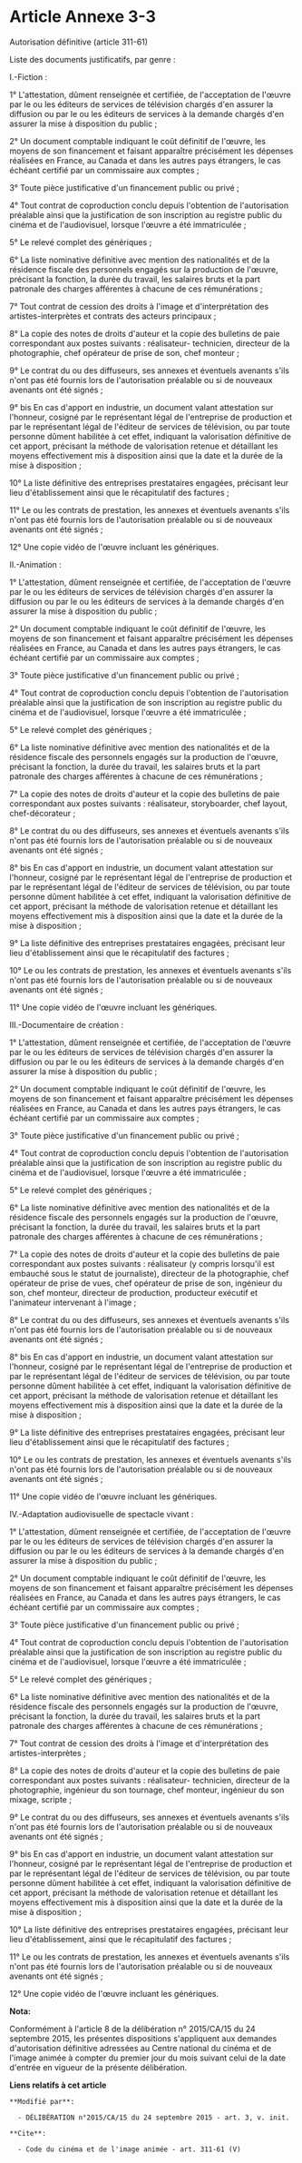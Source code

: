 # Article Annexe 3-3

Autorisation définitive (article 311-61) 

Liste des documents justificatifs, par genre : 

I.-Fiction : 

1° L'attestation, dûment renseignée et certifiée, de l'acceptation de l'œuvre par le ou les éditeurs de services de
télévision chargés d'en assurer la diffusion ou par le ou les éditeurs de services à la demande chargés d'en assurer la mise
à disposition du public ; 

2° Un document comptable indiquant le coût définitif de l'œuvre, les moyens de son financement et faisant apparaître
précisément les dépenses réalisées en France, au Canada et dans les autres pays étrangers, le cas échéant certifié par un
commissaire aux comptes ; 

3° Toute pièce justificative d'un financement public ou privé ; 

4° Tout contrat de coproduction conclu depuis l'obtention de l'autorisation préalable ainsi que la justification de son
inscription au registre public du cinéma et de l'audiovisuel, lorsque l'œuvre a été immatriculée ; 

5° Le relevé complet des génériques ; 

6° La liste nominative définitive avec mention des nationalités et de la résidence fiscale des personnels engagés sur la
production de l'œuvre, précisant la fonction, la durée du travail, les salaires bruts et la part patronale des charges
afférentes à chacune de ces rémunérations ; 

7° Tout contrat de cession des droits à l'image et d'interprétation des artistes-interprètes et contrats des acteurs
principaux ; 

8° La copie des notes de droits d'auteur et la copie des bulletins de paie correspondant aux postes suivants : réalisateur-
technicien, directeur de la photographie, chef opérateur de prise de son, chef monteur ; 

9° Le contrat du ou des diffuseurs, ses annexes et éventuels avenants s'ils n'ont pas été fournis lors de l'autorisation
préalable ou si de nouveaux avenants ont été signés ; 

9° bis En cas d'apport en industrie, un document valant attestation sur l'honneur, cosigné par le représentant légal de
l'entreprise de production et par le représentant légal de l'éditeur de services de télévision, ou par toute personne dûment
habilitée à cet effet, indiquant la valorisation définitive de cet apport, précisant la méthode de valorisation retenue et
détaillant les moyens effectivement mis à disposition ainsi que la date et la durée de la mise à disposition ; 

10° La liste définitive des entreprises prestataires engagées, précisant leur lieu d'établissement ainsi que le récapitulatif
des factures ; 

11° Le ou les contrats de prestation, les annexes et éventuels avenants s'ils n'ont pas été fournis lors de l'autorisation
préalable ou si de nouveaux avenants ont été signés ; 

12° Une copie vidéo de l'œuvre incluant les génériques. 

II.-Animation : 

1° L'attestation, dûment renseignée et certifiée, de l'acceptation de l'œuvre par le ou les éditeurs de services de
télévision chargés d'en assurer la diffusion ou par le ou les éditeurs de services à la demande chargés d'en assurer la mise
à disposition du public ; 

2° Un document comptable indiquant le coût définitif de l'œuvre, les moyens de son financement et faisant apparaître
précisément les dépenses réalisées en France, au Canada et dans les autres pays étrangers, le cas échéant certifié par un
commissaire aux comptes ; 

3° Toute pièce justificative d'un financement public ou privé ; 

4° Tout contrat de coproduction conclu depuis l'obtention de l'autorisation préalable ainsi que la justification de son
inscription au registre public du cinéma et de l'audiovisuel, lorsque l'œuvre a été immatriculée ; 

5° Le relevé complet des génériques ; 

6° La liste nominative définitive avec mention des nationalités et de la résidence fiscale des personnels engagés sur la
production de l'œuvre, précisant la fonction, la durée du travail, les salaires bruts et la part patronale des charges
afférentes à chacune de ces rémunérations ; 

7° La copie des notes de droits d'auteur et la copie des bulletins de paie correspondant aux postes suivants : réalisateur,
storyboarder, chef layout, chef-décorateur ; 

8° Le contrat du ou des diffuseurs, ses annexes et éventuels avenants s'ils n'ont pas été fournis lors de l'autorisation
préalable ou si de nouveaux avenants ont été signés ; 

8° bis En cas d'apport en industrie, un document valant attestation sur l'honneur, cosigné par le représentant légal de
l'entreprise de production et par le représentant légal de l'éditeur de services de télévision, ou par toute personne dûment
habilitée à cet effet, indiquant la valorisation définitive de cet apport, précisant la méthode de valorisation retenue et
détaillant les moyens effectivement mis à disposition ainsi que la date et la durée de la mise à disposition ; 

9° La liste définitive des entreprises prestataires engagées, précisant leur lieu d'établissement ainsi que le récapitulatif
des factures ; 

10° Le ou les contrats de prestation, les annexes et éventuels avenants s'ils n'ont pas été fournis lors de l'autorisation
préalable ou si de nouveaux avenants ont été signés ; 

11° Une copie vidéo de l'œuvre incluant les génériques. 

III.-Documentaire de création : 

1° L'attestation, dûment renseignée et certifiée, de l'acceptation de l'œuvre par le ou les éditeurs de services de
télévision chargés d'en assurer la diffusion ou par le ou les éditeurs de services à la demande chargés d'en assurer la mise
à disposition du public ; 

2° Un document comptable indiquant le coût définitif de l'œuvre, les moyens de son financement et faisant apparaître
précisément les dépenses réalisées en France, au Canada et dans les autres pays étrangers, le cas échéant certifié par un
commissaire aux comptes ; 

3° Toute pièce justificative d'un financement public ou privé ; 

4° Tout contrat de coproduction conclu depuis l'obtention de l'autorisation préalable ainsi que la justification de son
inscription au registre public du cinéma et de l'audiovisuel, lorsque l'œuvre a été immatriculée ; 

5° Le relevé complet des génériques ; 

6° La liste nominative définitive avec mention des nationalités et de la résidence fiscale des personnels engagés sur la
production de l'œuvre, précisant la fonction, la durée du travail, les salaires bruts et la part patronale des charges
afférentes à chacune de ces rémunérations ; 

7° La copie des notes de droits d'auteur et la copie des bulletins de paie correspondant aux postes suivants : réalisateur (y
compris lorsqu'il est embauché sous le statut de journaliste), directeur de la photographie, chef opérateur de prise de vues,
chef opérateur de prise de son, ingénieur du son, chef monteur, directeur de production, producteur exécutif et l'animateur
intervenant à l'image ; 

8° Le contrat du ou des diffuseurs, ses annexes et éventuels avenants s'ils n'ont pas été fournis lors de l'autorisation
préalable ou si de nouveaux avenants ont été signés ; 

8° bis En cas d'apport en industrie, un document valant attestation sur l'honneur, cosigné par le représentant légal de
l'entreprise de production et par le représentant légal de l'éditeur de services de télévision, ou par toute personne dûment
habilitée à cet effet, indiquant la valorisation définitive de cet apport, précisant la méthode de valorisation retenue et
détaillant les moyens effectivement mis à disposition ainsi que la date et la durée de la mise à disposition ; 

9° La liste définitive des entreprises prestataires engagées, précisant leur lieu d'établissement ainsi que le récapitulatif
des factures ; 

10° Le ou les contrats de prestation, les annexes et éventuels avenants s'ils n'ont pas été fournis lors de l'autorisation
préalable ou si de nouveaux avenants ont été signés ; 

11° Une copie vidéo de l'œuvre incluant les génériques. 

IV.-Adaptation audiovisuelle de spectacle vivant : 

1° L'attestation, dûment renseignée et certifiée, de l'acceptation de l'œuvre par le ou les éditeurs de services de
télévision chargés d'en assurer la diffusion ou par le ou les éditeurs de services à la demande chargés d'en assurer la mise
à disposition du public ; 

2° Un document comptable indiquant le coût définitif de l'œuvre, les moyens de son financement et faisant apparaître
précisément les dépenses réalisées en France, au Canada et dans les autres pays étrangers, le cas échéant certifié par un
commissaire aux comptes ; 

3° Toute pièce justificative d'un financement public ou privé ; 

4° Tout contrat de coproduction conclu depuis l'obtention de l'autorisation préalable ainsi que la justification de son
inscription au registre public du cinéma et de l'audiovisuel, lorsque l'œuvre a été immatriculée ; 

5° Le relevé complet des génériques ; 

6° La liste nominative définitive avec mention des nationalités et de la résidence fiscale des personnels engagés sur la
production de l'œuvre, précisant la fonction, la durée du travail, les salaires bruts et la part patronale des charges
afférentes à chacune de ces rémunérations ; 

7° Tout contrat de cession des droits à l'image et d'interprétation des artistes-interprètes ; 

8° La copie des notes de droits d'auteur et la copie des bulletins de paie correspondant aux postes suivants : réalisateur-
technicien, directeur de la photographie, ingénieur du son tournage, chef monteur, ingénieur du son mixage, scripte ; 

9° Le contrat du ou des diffuseurs, ses annexes et éventuels avenants s'ils n'ont pas été fournis lors de l'autorisation
préalable ou si de nouveaux avenants ont été signés ; 

9° bis En cas d'apport en industrie, un document valant attestation sur l'honneur, cosigné par le représentant légal de
l'entreprise de production et par le représentant légal de l'éditeur de services de télévision, ou par toute personne dûment
habilitée à cet effet, indiquant la valorisation définitive de cet apport, précisant la méthode de valorisation retenue et
détaillant les moyens effectivement mis à disposition ainsi que la date et la durée de la mise à disposition ; 

10° La liste définitive des entreprises prestataires engagées, précisant leur lieu d'établissement, ainsi que le
récapitulatif des factures ; 

11° Le ou les contrats de prestation, les annexes et éventuels avenants s'ils n'ont pas été fournis lors de l'autorisation
préalable ou si de nouveaux avenants ont été signés ; 

12° Une copie vidéo de l'œuvre incluant les génériques.

**Nota:**

Conformément à l'article 8 de la délibération n° 2015/CA/15 du 24 septembre 2015, les présentes dispositions s'appliquent aux
demandes d'autorisation définitive adressées au Centre national du cinéma et de l'image animée à compter du premier jour du
mois suivant celui de la date d'entrée en vigueur de la présente délibération.

**Liens relatifs à cet article**

	**Modifié par**:

	  - DÉLIBÉRATION n°2015/CA/15 du 24 septembre 2015 - art. 3, v. init.

	**Cite**:

	  - Code du cinéma et de l'image animée - art. 311-61 (V)
